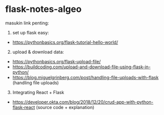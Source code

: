 # flask-notes-algeo

masukin link penting:
1. set up flask easy:
- https://pythonbasics.org/flask-tutorial-hello-world/

2. upload & download data:
- https://pythonbasics.org/flask-upload-file/
- https://buildcoding.com/upload-and-download-file-using-flask-in-python/
- https://blog.miguelgrinberg.com/post/handling-file-uploads-with-flask (handling file uploads)

3. Integrating React + Flask
- https://developer.okta.com/blog/2018/12/20/crud-app-with-python-flask-react (source code + explanation)
